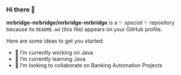 ### Hi there 👋

**mrbridge-mrbridge/mrbridge-mrbridge** is a ✨ _special_ ✨ repository because its `README.md` (this file) appears on your GitHub profile.

Here are some ideas to get you started:

- 🔭 I’m currently working on Java
- 🌱 I’m currently learning Java
- 👯 I’m looking to collaborate on Banking Automation Projects
